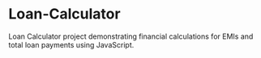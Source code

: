 # Loan-Calculator
Loan Calculator project demonstrating financial calculations for EMIs and total loan payments using JavaScript.
